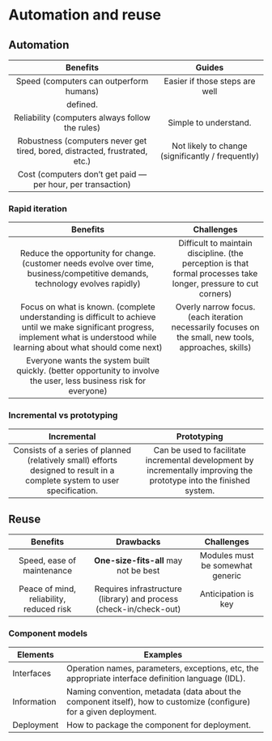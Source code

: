 # Automation and reuse

## Automation

| Benefits | Guides |
| :---: | :---: |
| Speed (computers can outperform humans) | Easier if those steps are well
defined. |
| Reliability (computers always follow the rules) | Simple to understand. |
| Robustness (computers never get tired, bored, distracted, frustrated, etc.) | Not likely to change (significantly / frequently) |
| Cost (computers don’t get paid &mdash; per hour, per transaction) | |

### Rapid iteration

| Benefits | Challenges |
| :---: | :---: |
| Reduce the opportunity for change. (customer needs evolve over time, business/competitive demands, technology evolves rapidly) | Difficult to maintain discipline. (the perception is that formal processes take longer, pressure to cut corners) |
| Focus on what is known. (complete understanding is difficult to achieve until we make significant progress, implement what is understood while learning about what should come next) | Overly narrow focus. (each iteration necessarily focuses on the small, new tools, approaches, skills) |
| Everyone wants the system built quickly. (better opportunity to involve the user, less business risk for everyone) | |

### Incremental vs prototyping

| Incremental | Prototyping |
| :---: | :---: |
| Consists of a series of planned (relatively small) efforts designed to result in a complete system to user specification. | Can be used to facilitate incremental development by incrementally improving the prototype into the finished system. |

## Reuse

| Benefits | Drawbacks | Challenges |
| :---: | :---: | :---: |
| Speed, ease of maintenance | **One-size-fits-all** may not be best | Modules must be somewhat generic |
| Peace of mind, reliability, reduced risk | Requires infrastructure (library) and process (check-in/check-out) | Anticipation is key |

### Component models

| Elements | Examples |
| --- | --- |
| Interfaces | Operation names, parameters, exceptions, etc, the appropriate interface definition language (IDL). |
| Information | Naming convention, metadata (data about the component itself), how to customize (configure) for a given deployment. |
| Deployment | How to package the component for deployment. |
